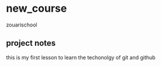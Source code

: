# new_course
zouarischool 
## project notes
this is my first lesson to learn the techonolgy of git and github
